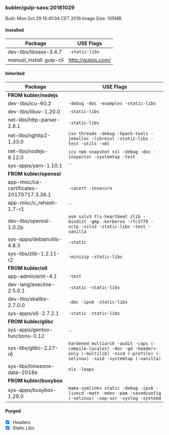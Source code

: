 ### kubler/gulp-sass:20181029

Built: Mon Oct 29 15:41:04 CET 2018
Image Size: 105MB

#### Installed
Package | USE Flags
--------|----------
dev-libs/libsass-3.4.7 | `-static-libs`
*manual_install*: gulp-cli | http://gulpjs.com/
#### Inherited
Package | USE Flags
--------|----------
**FROM kubler/nodejs** |
dev-libs/icu-60.2 | `-debug -doc -examples -static-libs`
dev-libs/libuv-1.20.0 | `-static-libs`
net-libs/http-parser-2.8.1 | `-static-libs`
net-libs/nghttp2-1.33.0 | `cxx threads -debug -hpack-tools -jemalloc -libressl -static-libs -test -utils -xml`
net-libs/nodejs-8.12.0 | `icu npm snapshot ssl -debug -doc -inspector -systemtap -test`
sys-apps/yarn-1.10.1 | ``
**FROM kubler/openssl** |
app-misc/ca-certificates-20170717.3.36.1 | `-cacert -insecure`
app-misc/c_rehash-1.7-r1 | ``
dev-libs/openssl-1.0.2p | `asm sslv3 tls-heartbeat zlib -bindist -gmp -kerberos -rfc3779 -sctp -sslv2 -static-libs -test -vanilla`
sys-apps/debianutils-4.8.3 | `-static`
sys-libs/zlib-1.2.11-r2 | `-minizip -static-libs`
**FROM kubler/s6** |
app-admin/entr-4.1 | `-test`
dev-lang/execline-2.5.0.1 | `-static -static-libs`
dev-libs/skalibs-2.7.0.0 | `-doc -ipv6 -static-libs`
sys-apps/s6-2.7.2.1 | `-static -static-libs`
**FROM kubler/glibc** |
sys-apps/gentoo-functions-0.12 | ``
sys-libs/glibc-2.27-r6 | `hardened multiarch -audit -caps (-compile-locales) -doc -gd -headers-only (-multilib) -nscd (-profile) (-selinux) -suid -systemtap (-vanilla)`
sys-libs/timezone-data-2018e | `nls -leaps`
**FROM kubler/busybox** |
sys-apps/busybox-1.29.0 | `make-symlinks static -debug -ipv6 -livecd -math -mdev -pam -savedconfig (-selinux) -sep-usr -syslog -systemd`
#### Purged
- [x] Headers
- [x] Static Libs

